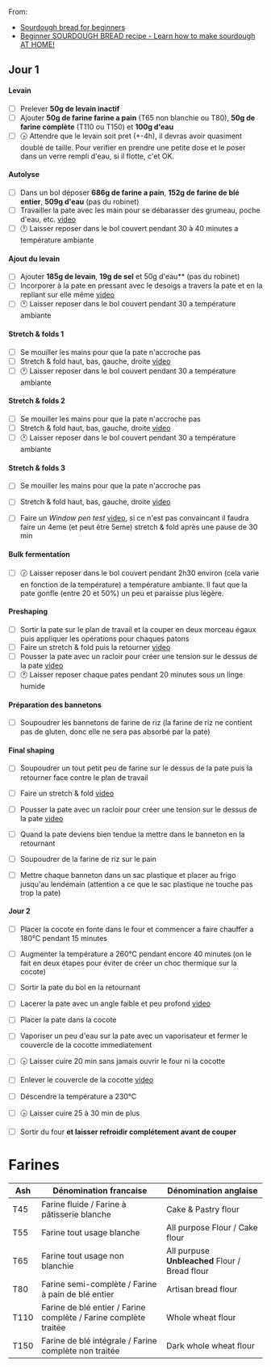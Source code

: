 From:
- [Sourdough bread for beginners](https://foodgeek.dk/en/sourdough-bread-recipe-for-beginners/)
- [Beginner SOURDOUGH BREAD recipe - Learn how to make sourdough AT HOME!](https://youtu.be/Znv99QbfWGs)

## Jour 1
#### Levain
- [ ] Prelever **50g de levain inactif**
- [ ] Ajouter **50g de farine farine a pain** (T65 non blanchie ou T80), **50g de farine complète** (T110 ou T150) et **100g d'eau**
- [ ] :clock430: Attendre que le levain soit pret (+-4h), il devras avoir quasiment doublé de taille. Pour verifier en prendre une petite dose et le poser dans un verre rempli d'eau, si il flotte, c'et OK.

#### Autolyse
- [ ] Dans un bol déposer **686g de farine a pain**, **152g de farine de blé entier**, **509g d'eau** (pas du robinet)
- [ ] Travailler la pate avec les main pour se débarasser des grumeau, poche d'eau, etc. [video](https://youtu.be/Znv99QbfWGs?t=274)
- [ ] :clock1: Laisser reposer dans le bol couvert pendant 30 à 40 minutes a température ambiante

#### Ajout du levain
- [ ] Ajouter **185g de levain**, **19g de sel** et 50g d'eau** (pas du robinet)
- [ ] Incorporer à la pate en pressant avec le desoigs a travers la pate et en la repliant sur elle même [video](https://youtu.be/Znv99QbfWGs?t=294)
- [ ] :clock1: Laisser reposer dans le bol couvert pendant 30 a température ambiante

#### Stretch & folds 1
- [ ] Se mouiller les mains pour que la pate n'accroche pas
- [ ] Stretch & fold haut, bas, gauche, droite [video](https://youtu.be/Znv99QbfWGs?t=308)
- [ ] :clock1: Laisser reposer dans le bol couvert pendant 30 a température ambiante

#### Stretch & folds 2
- [ ] Se mouiller les mains pour que la pate n'accroche pas
- [ ] Stretch & fold haut, bas, gauche, droite [video](https://youtu.be/Znv99QbfWGs?t=308)
- [ ] :clock1: Laisser reposer dans le bol couvert pendant 30 a température ambiante

#### Stretch & folds 3
- [ ] Se mouiller les mains pour que la pate n'accroche pas
- [ ] Stretch & fold haut, bas, gauche, droite [video](https://youtu.be/Znv99QbfWGs?t=308)
- [ ] Faire un *Window pen test* [video](https://youtu.be/Znv99QbfWGs?t=358), si ce n'est pas convaincant il faudra faire un 4eme (et peut être 5eme) stretch & fold après une pause de 30 min


#### Bulk fermentation
- [ ] :clock230: Laisser reposer dans le bol couvert pendant 2h30 environ (cela varie en fonction de la température) a température ambiante. Il faut que la pate gonfle (entre 20 et 50%) un peu et paraisse plus légère.



#### Preshaping
- [ ] Sortir la pate sur le plan de travail et la couper en deux morceau égaux puis appliquer les opérations pour chaques patons
- [ ] Faire un stretch & fold puis la retourner [video](https://youtu.be/Znv99QbfWGs?t=407)
- [ ] Pousser la pate avec un racloir pour créer une tension sur le dessus de la pate [video](https://youtu.be/Znv99QbfWGs?t=420)
- [ ] :clock1: Laisser reposer chaque pates pendant 20 minutes sous un linge humide

#### Préparation des bannetons
- [ ] Soupoudrer les bannetons de farine de riz (la farine de riz ne contient pas de gluten, donc elle ne sera pas absorbé par la pate)

#### Final shaping
- [ ] Soupoudrer un tout petit peu de farine sur le dessus de la pate puis la retourner face contre le plan de travail
- [ ] Faire un stretch & fold [video](https://youtu.be/Znv99QbfWGs?t=442)
- [ ] Pousser la pate avec un racloir pour créer une tension sur le dessus de la pate [video](https://youtu.be/Znv99QbfWGs?t=447)
- [ ] Quand la pate deviens bien tendue la mettre dans le banneton en la retournant
- [ ] Soupoudrer de la farine de riz sur le pain
- [ ] Mettre chaque banneton dans un sac plastique et placer au frigo jusqu'au lendemain (attention a ce que le sac plastique ne touche pas trop la pate)



#### Jour 2
- [ ] Placer la cocote en fonte dans le four et commencer a faire chauffer a 180°C pendant 15 minutes
- [ ] Augmenter la température a 260°C pendant encore 40 minutes (on le fait en deux étapes pour éviter de créer un choc thermique sur la cocote)
- [ ] Sortir la pate du bol en la retournant
- [ ] Lacerer la pate avec un angle faible et peu profond [video](https://youtu.be/Znv99QbfWGs?t=490)
- [ ] Placer la pate dans la cocote
- [ ] Vaporiser un peu d'eau sur la pate avec un vaporisateur et fermer le couvercle de la cocotte immediatement
- [ ] :clock430: Laisser cuire 20 min sans jamais ouvrir le four ni la cocotte
- [ ] Enlever le couvercle de la cocotte [video](https://youtu.be/Znv99QbfWGs?t=507)
- [ ] Déscendre la température a 230°C
- [ ] :clock430: Laisser cuire 25 à 30 min de plus
- [ ] Sortir du four **et laisser refroidir complétement avant de couper**


# Farines

| Ash  | Dénomination francaise                                           | Dénomination anglaise                          |
|------|------------------------------------------------------------------|------------------------------------------------|
| T45  | Farine fluide / Farine à pâtisserie blanche                      | Cake & Pastry flour                            |
| T55  | Farine tout usage blanche                                        | All purpose Flour / Cake flour                 |
| T65  | Farine tout usage non blanchie                                   | All purpuse **Unbleached** Flour / Bread flour |
| T80  | Farine semi-complète / Farine à pain de blé entier               | Artisan bread flour                            |
| T110 | Farine de blé entier / Farine complète / Farine complète traitée | Whole wheat flour                              |
| T150 | Farine de blé intégrale / Farine complète non traitée            | Dark whole wheat flour                         |
